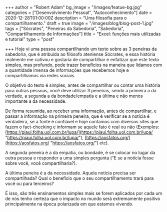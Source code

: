 +++
author = "Robert Adam"
bg_image = "/images/featue-bg.jpg"
categories = ["Desenvolvimento Pessoal", "Autoconhecimento"]
date = 2020-12-28T01:00:00Z
description = "Uma filosofia para o compartilhamento."
draft = true
image = "/images/blog/blog-post-1.jpg"
tags = ["Sócrates", "Peneiras da Sabedoria", "Sabedoria", "Compartilhamento de Informações"]
title = "Excel: funções mais utilizadas e tutorial"
type = "post"

+++
Hoje vi uma pessoa compartilhando um texto sobre as 3 peneiras da sabedoria, que é atribuída ao filósofo ateniense Sócrates, e essa história realmente me cativou e gostaria de compartilhar e enfatizar que este texto simples, mas profundo, pode trazer benefícios na maneira que lidamos com a quantidade imensa de informações que recebemos hoje e compartilhamos via redes sociais.

O objetivo do texto é simples, antes de compartilhar ou contar uma história para outras pessoas, você deve utilizar 3 peneiras, sendo a primeira a da verdade, a segunda a da bondade/empatia e a última e não menos importante a da necessidade.

De forma resumida, ao receber uma informação, antes de compartilhar, e passar a informação na primeira peneira, que é verificar se a notícia é verdadeira, se a fonte é confiável e hoje contamos com diversos sites que fazem o fact-checking e informam se aquele fato é real ou não (Exemplos: [https://piaui.folha.uol.com.br/lupa/](https://piaui.folha.uol.com.br/lupa/ "https://piaui.folha.uol.com.br/lupa/"), [https://aosfatos.org/](https://aosfatos.org/ "https://aosfatos.org/") etc).

A segunda peneira é a da empatia, ou bondade, é se colocar no lugar da outra pessoa e responder a uma simples pergunta (“E se a notícia fosse sobre você, você compartilharia?).

A última peneira é a da necessidade. Aquela notícia precisa ser compartilhada? Qual o benefício que o seu compartilhamento trará para você ou para terceiros?

É isso, são três ensinamentos simples mais se forem aplicados por cada um de nós tenho certeza que o impacto no mundo será extremamente positivo principalmente na época polarizada em que estamos vivendo.